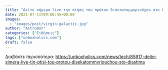```yaml
---
title: "Δείτε σήμερα live την πτήση του πρώτου δισεκατομμυριούχου στο διάστημα"
date: 2021-07-11T09:06:45+00:00
images:
  - "images/post/virgin-galactic.jpg"
author: "AstroBot"
categories: ["Ειδήσεις"]
tags: ["unboxholics.com"]
draft: false
---
```




Διαβάστε περισσότερα: https://unboxholics.com/news/tech/85917-deite-simera-live-tin-ptisi-tou-protou-disekatommyriouchou-sto-diastima
